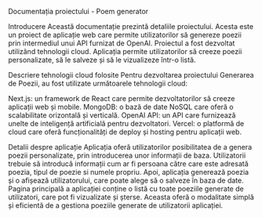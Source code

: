 Documentația proiectului - Poem generator

Introducere
Această documentație prezintă detaliile proiectului. Acesta este un proiect de aplicație web care permite utilizatorilor să genereze poezii prin intermediul unui API furnizat de OpenAI. Proiectul a fost dezvoltat utilizând tehnologii cloud. Aplicația permite utilizatorilor să creeze poezii personalizate, să le salveze și să le vizualizeze într-o listă.

Descriere tehnologii cloud folosite
Pentru dezvoltarea proiectului Generarea de Poezii, au fost utilizate următoarele tehnologii cloud:

Next.js: un framework de React care permite dezvoltatorilor să creeze aplicații web și mobile.
MongoDB: o bază de date NoSQL care oferă o scalabilitate orizontală și verticală.
OpenAI API: un API care furnizează unelte de inteligență artificială pentru dezvoltatori.
Vercel: o platformă de cloud care oferă funcționalități de deploy și hosting pentru aplicații web.

Detalii despre aplicație
Aplicația oferă utilizatorilor posibilitatea de a genera poezii personalizate, prin introducerea unor informații de baza. Utilizatorii trebuie să introducă informații cum ar fi persoana către care este adresată poezia, tipul de poezie si numele propriu. Apoi, aplicația generează poezia și o afișează utilizatorului, care poate alege să o salveze în baza de date.
Pagina principală a aplicației conține o listă cu toate poeziile generate de utilizatori, care pot fi vizualizate și șterse. Aceasta oferă o modalitate simplă și eficientă de a gestiona poeziile generate de utilizatorii aplicației.